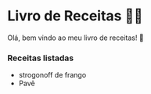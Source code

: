 # Livro de Receitas :man_cook:



Olá, bem vindo ao meu livro de receitas! :eggplant:

### Receitas listadas

- strogonoff de frango
- Pavê